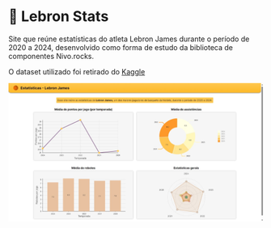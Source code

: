 # 🏀 Lebron Stats

Site que reúne estatísticas do atleta Lebron James durante o período de 2020 a 2024, desenvolvido como forma de estudo da biblioteca de componentes Nivo.rocks.

O dataset utilizado foi retirado do [Kaggle](https://www.kaggle.com/datasets/sumitrodatta/nba-aba-baa-stats?resource=download)

![Screenshot do site](readme-image.jpeg "Screenshot do site")